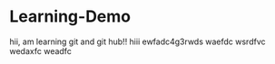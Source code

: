 # Learning-Demo
hii, am learning git and git hub!!
hiii
ewfadc4g3rwds
waefdc
wsrdfvc 
wedaxfc
weadfc